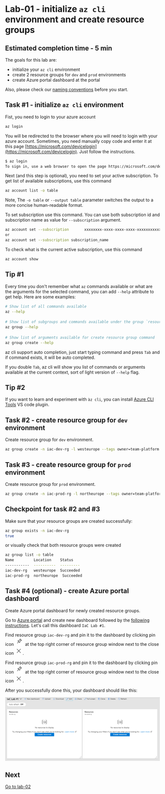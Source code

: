 # Lab-01 - initialize `az cli` environment and create resource groups

## Estimated completion time - 5 min

The goals for this lab are:

* initialize your `az cli` environment
* create 2 resource groups for `dev` and `prod` environments
* create Azure portal dashboard at the portal

 Also, please check our [naming conventions](../../naming-conventions.md) before  you start.

## Task #1 - initialize `az cli` environment

Fist, you need to login to your azure account

```bash
az login
```

You will be redirected to the browser where you will need to login with your azure account. Sometimes, you need manually copy code and enter it at this page [https://microsoft.com/devicelogin](https://microsoft.com/devicelogin). Just follow the instructions.

```bash
$ az login
To sign in, use a web browser to open the page https://microsoft.com/devicelogin and enter the code DMBKTZBJL to authenticate.
```

Next (and this step is optional), you need to set your active subscription.
To get list of available subscriptions, use this command

```bash
az account list -o table
```

Note, The `-o table` or `--output table` parameter switches the output to a more concise human-readable format.

To set subscription use this command. You can use both subscription id and subscription name as value for `--subscription` argument.

```bash
az account set --subscription       xxxxxxxx-xxxx-xxxx-xxxx-xxxxxxxxxxxx
or
az account set --subscription subscription_name
```

To check what is the current active subscription, use this command

```bash
az account show
```

## Tip #1

Every time you don't remember what `az` commands available or what are the arguments for the selected command, you can add `--help` attribute to get help. Here are some examples:

```bash
# Show list of all commands available
az --help

# Show list of subgroups and commands available under the group `resource`
az group --help

# Show list of arguments available for create resource group command
az group create --help
```

az cli support auto completion, just start typing command and press `Tab` and if command exists, it will be auto completed.

If you double `Tab`, az cli will show you list of commands or arguments available at the current context, sort of light version of `--help` flag.

## Tip #2

If you want to learn and experiment with `àz cli`, you can install [Azure CLI Tools](https://marketplace.visualstudio.com/items?itemName=ms-vscode.azurecli) VS code plugin.

## Task #2 - create resource group for `dev` environment

Create resource group for `dev` environment.

```bash
az group create -n iac-dev-rg -l westeurope --tags owner=team-platform env=dev description="Workshop #1 resources for dev environment"
```

## Task #3 - create resource group for `prod` environment

Create resource group for `prod` environment.

```bash
az group create -n iac-prod-rg -l northeurope --tags owner=team-platform env=prod description="Workshop #1 resources for production environment" -o table
```

## Checkpoint for task #2 and #3

Make sure that your resource groups are created successfully:

```bash
az group exists -n iac-dev-rg
true
```

or visually check that both resource groups were created

```bash
az group list -o table
Name         Location    Status
-----------  ----------  ---------
iac-dev-rg   westeurope  Succeeded
iac-prod-rg  northeurope  Succeeded
```

## Task #4 (optional) - create Azure portal dashboard

Create Azure portal dashboard for newly created resource groups.

Go to [Azure portal](https://portal.azure.com/) and create new dashboard followed by the [following instructions](https://docs.microsoft.com/en-us/azure/azure-portal/azure-portal-dashboards). Let's call this dashboard `IaC Lab #1`.

Find resource group `iac-dev-rg` and pin it to the dashboard by clicking pin icon ![pin](img/pin.png) at the top right corner of resource group window next to the close icon ![close](img/close.png).

Find resource group `iac-prod-rg` and pin it to the dashboard by clicking pin icon ![pin](img/pin.png) at the top right corner of resource group window next to the close icon ![close](img/close.png).

After you successfully done this, your dashboard should like this:

![dashboard](img/dashboard.png)

## Next

[Go to lab-02](../lab-02/readme.md)